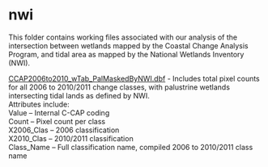 # nwi

This folder contains working files associated with our analysis of the intersection between wetlands mapped by the Coastal Change Analysis Program, and tidal area as mapped by the National Wetlands Inventory (NWI).

[CCAP2006to2010_wTab_PalMaskedByNWI.dbf](https://github.com/Smithsonian/Coastal-Wetland-NGGI-Sensitivity-Analysis/blob/master/data/WetlandArea/Palustrine/nwi/CCAP2006to2010_wTab_PalMaskedByNWI.dbf) - Includes total pixel counts for all 2006 to 2010/2011 change classes, with palustrine wetlands intersecting tidal lands as defined by NWI.  
Attributes include:  
Value – Internal C-CAP coding  
Count – Pixel count per class  
X2006_Clas – 2006 classification  
X2010_Clas – 2010/2011 classification  
Class_Name – Full classification name, compiled 2006 to 2010/2011 class name  

